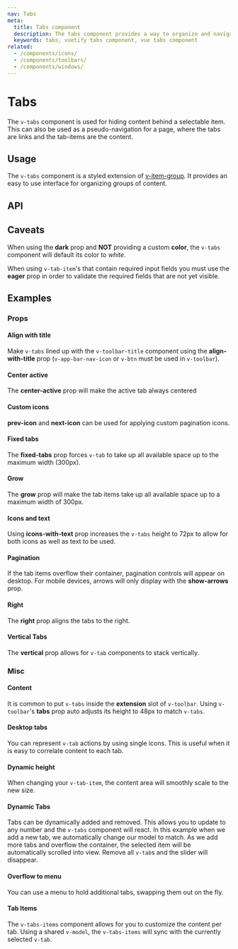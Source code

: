 ```yaml
---
nav: Tabs
meta:
  title: Tabs component
  description: The tabs component provides a way to organize and navigate between groups of content that are related at the same level of hierarchy.
  keywords: tabs, vuetify tabs component, vue tabs component
related:
  - /components/icons/
  - /components/toolbars/
  - /components/windows/
---
```


# Tabs

The `v-tabs` component is used for hiding content behind a selectable item. This can also be used as a pseudo-navigation for a page, where the tabs are links and the tab-items are the content.

<entry />

## Usage

The `v-tabs` component is a styled extension of [v-item-group](/components/item-groups). It provides an easy to use interface for organizing groups of content.

<example file="v-tabs/usage" />

## API

<api-inline />

<!-- ## Sub-components

### v-tab

v-tab description

### v-tab-item

v-tab-item description

### v-tabs-items

v-tabs-items description

### v-tabs-slider

v-tabs-slider description -->

## Caveats

<alert type="warning">

  When using the **dark** prop and **NOT** providing a custom **color**, the `v-tabs` component will default its color to _white_.

</alert>

<alert type="warning">

  When using `v-tab-item`'s that contain required input fields you must use the **eager** prop in order to validate the required fields that are not yet visible.

</alert>

## Examples

### Props

#### Align with title

Make `v-tabs` lined up with the `v-toolbar-title` component using the **align-with-title** prop (`v-app-bar-nav-icon` or `v-btn` must be used in `v-toolbar`).

<example file="v-tabs/prop-align-with-title" />

<promoted slug="vuetify-zero-theme-pro" />

#### Center active

The **center-active** prop will make the active tab always centered

<example file="v-tabs/prop-center-active" />

#### Custom icons

**prev-icon** and **next-icon** can be used for applying custom pagination icons.

<example file="v-tabs/prop-icons" />

#### Fixed tabs

The **fixed-tabs** prop forces `v-tab` to take up all available space up to the maximum width (300px).

<example file="v-tabs/prop-fixed-tabs" />

#### Grow

The **grow** prop will make the tab items take up all available space up to a maximum width of 300px.

<example file="v-tabs/prop-grow" />

#### Icons and text

Using **icons-with-text** prop increases the `v-tabs` height to 72px to allow for both icons as well as text to be used.

<example file="v-tabs/prop-icons-and-text" />

#### Pagination

If the tab items overflow their container, pagination controls will appear on desktop. For mobile devices, arrows will only display with the **show-arrows** prop.

<example file="v-tabs/misc-pagination" />

#### Right

The **right** prop aligns the tabs to the right.

<example file="v-tabs/prop-right" />

#### Vertical Tabs

The **vertical** prop allows for `v-tab` components to stack vertically.

<example file="v-tabs/prop-vertical" />

### Misc

#### Content

It is common to put `v-tabs` inside the **extension** slot of `v-toolbar`. Using `v-toolbar`'s **tabs** prop auto adjusts its height to 48px to match `v-tabs`.

<example file="v-tabs/misc-content" />

#### Desktop tabs

You can represent `v-tab` actions by using single icons. This is useful when it is easy to correlate content to each tab.

<example file="v-tabs/misc-desktop" />

#### Dynamic height

When changing your `v-tab-item`, the content area will smoothly scale to the new size.

<example file="v-tabs/misc-dynamic-height" />

#### Dynamic Tabs

Tabs can be dynamically added and removed. This allows you to update to any number and the `v-tabs` component will react. In this example when we add a new tab, we automatically change our model to match. As we add more tabs and overflow the container, the selected item will be automatically scrolled into view. Remove all `v-tab`s and the slider will disappear.

<example file="v-tabs/misc-dynamic" />

#### Overflow to menu

You can use a menu to hold additional tabs, swapping them out on the fly.

<example file="v-tabs/misc-overflow-to-menu" />

#### Tab Items

The `v-tabs-items` component allows for you to customize the content per tab. Using a shared `v-model`, the `v-tabs-items` will sync with the currently selected `v-tab`.

<example file="v-tabs/misc-tab-items" />

<backmatter />
